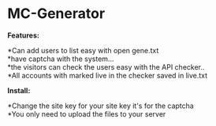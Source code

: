 # MC-Generator

<b>Features:</b>


*Can add users to list easy with open gene.txt<br>
*have captcha with the system...<br>
*the visitors can check the users easy with the API checker..<br>
*All accounts with marked live in the checker saved in live.txt<br>

<b>Install:</b>

*Change the site key for your site key it's for the captcha<br>
*You only need to upload the files to your server<br>


